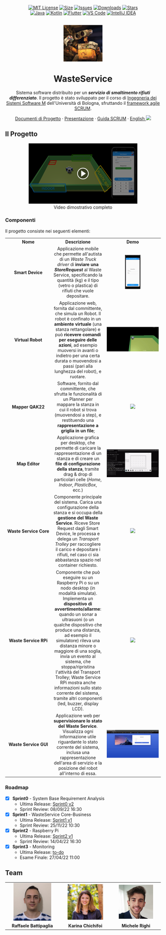 <div align="center">

[![MIT License][license-shield]][license-url]
[![Size][size-shield]][size-url]
[![Issues][issues-shield]][issues-url]
[![Downloads][downloads-shield]][downloads-url]
[![Stars][stars-shield]][stars-url]\
[![Java][java-shield]][java-url]
[![Kotlin][kotlin-shield]][kotlin-url]
[![Flutter][flutter-shield]][flutter-url]
[![VS Code][vscode-shield]][vscode-url]
[![IntelliJ IDEA][intellij-shield]][intellij-url]

<br/>
</div>

<div align="center">
  <img align="center" width="25%" src="commons/resources/imgs/walle.jpg"/>
  
  <h1>WasteService</h1>
  
  Sistema software distribuito per un ***servizio di smaltimento rifiuti differenziato***. Il progetto è stato sviluppato per il corso di [Ingegneria dei Sistemi Software M](https://www.unibo.it/it/didattica/insegnamenti/insegnamento/2021/468003) dell'Università di Bologna, sfruttando il [framework agile SCRUM](https://www.scrum.org/resources/what-is-scrum).
  
  [Documenti di Progetto](https://htmlpreview.github.io/?https://raw.githubusercontent.com/iss2022-BCR/WasteService/main/Sprint0/index.html)
  ·
  [Presentazione](./commons/presentation/WasteServiceBCR_IT.pdf)
  ·
  [Guida SCRUM](./commons/2020-Scrum-Guide-Italian.pdf)
  ·
  [English <kbd><img width="20px" src="https://flagicons.lipis.dev/flags/4x3/gb.svg"></kbd>](./README.md)
  
</div>

## Il Progetto

<div align="center">
  <a href="https://youtu.be/WAImSQSib1A" target="_blank"><img width="70%" src="./commons/resources/imgs/Thumbnail_YouTube.png" alt="Demo Video" /></a>
	<br/>
	Video dimostrativo completo
</div>

### Componenti
Il progetto consiste nei seguenti elementi:
<table>
  <tr align="center">
    <th width="15%">Nome</th>
    <th width="35%">Descrizione</th>
    <th width="50%">Demo</th>
  </tr>
  <tr align="center">
    <td><b>Smart&nbsp;Device</b></td>
    <td>
	    Applicazione mobile che permette all'autista di un <i>Waste Truck driver</i> di <b>inviare una <i>StoreRequest</i></b> al Waste Service, specificando la quantità (kg) e il tipo (vetro o plastica) di rifiuti che vuole depositare.
    </td>
    <td><img width="30%" src="./commons/resources/imgs/gifs/Demo_SmartDevice.gif"/></td>
  </tr>
  <tr align="center">
    <td><b>Virtual&nbsp;Robot</b></td>
    <td>
			Applicazione web, fornita dal committente, che simula un Robot. Il robot è confinato in un <b>ambiente virtuale</b> (una stanza rettangolare) e può <b>ricevere comandi per eseguire delle azioni</b>, ad esempio muoversi in avanti o indietro per una certa durata o muovendosi a passi (pari alla lunghezza del robot), e ruotare.
    </td>
    <td><img src="./commons/resources/imgs/gifs/Demo_VirtualRobot.gif"/></td>
  </tr>
  <tr align="center">
    <td><b>Mapper&nbsp;QAK22</b></td>
    <td>
      Software, fornito dal committente, che sfrutta le funzionalità di un Planner per mappare la stanza in cui il robot si trova (muovendosi a step), e restituendo una <b>rappresentazione a griglia in un file</b>;
    </td>
    <td><img src="./commons/resources/imgs/gifs/Demo_Mapper.gif"/></td>
  </tr>
  <tr align="center">
    <td><b>Map&nbsp;Editor</b></td>
    <td>
      Applicazione grafica per desktop, che permette di caricare la rappresentazione di un stanza e di creare un <b>file di configurazione della stanza</b>, tramite drag & drop di particolari celle (<i>Home</i>, <i>Indoor</i>, <i>PlasticBox</i>, ecc.)
    </td>
    <td><img src="./commons/resources/imgs/gifs/Demo_MapEditor.gif"/></td>
  </tr>
  <tr align="center">
    <td><b>Waste&nbsp;Service&nbsp;Core</b></td>
    <td>
			Componente principale del sistema. Carica una configurazione della stanza e si occupa della <b>gestione del Waste Service</b>. Riceve Store Request dagli Smart Device, le processa e delega un <i>Transport Trolley</i> per raccogliere il carico e depositare i rifiuti, nel caso ci sia abbastanza spazio nel container richiesto.
		</td>
    <td><img src="./commons/resources/imgs/gifs/Demo_WasteServiceCore.gif"/></td>
  </tr>
  <tr align="center">
    <td><b>Waste&nbsp;Service&nbsp;RPi</b></td>
    <td>
			Componente che può eseguire su un Raspberry Pi o su un nodo desktop (in modalità simulata). Implementa un <b>dispositivo di avvertimento/allarme</b>: quando un sonar a ultrasuoni (o un qualche dispositivo che produce una distanza, ad esempio il simulatore) rileva una distanza minore o maggiore di una soglia, invia un evento al sistema, che stoppa/ripristina l'attività del Transport Trolley; Waste Service RPi mostra anche informazioni sullo stato corrente del sistema, tramite altri componenti (led, buzzer, display LCD).
		</td>
    <td><img width="80%" src="./commons/resources/imgs/gifs/Demo_WasteServiceRPi_Simulated.gif"/></td>
  </tr>
  <tr align="center">
    <td><b>Waste&nbsp;Service&nbsp;GUI</b></td>
    <td>
			Applicazione web per <b>supervisionare lo stato del Waste Service</b>. Visualizza ogni informazione utile riguardante lo stato corrente del sistema, inclusa una rappresentazione dell'area di servizio e la posizione del robot all'interno di essa.
		</td>
    <td><img src="./commons/resources/imgs/gifs/Demo_WasteServiceGUI.gif"/></td>
  </tr>
</table>

### Roadmap
- [x] **Sprint0** - System Base Requirement Analysis
  - Ultima Release: [Sprint0 v2](https://github.com/iss2022-BCR/WasteService/releases/tag/sprint0_v2)
  - Sprint Review: 08/09/22 16:30
- [x] **Sprint1** - WasteService Core-Business
  - Ultima Release: [Sprint1 v1](https://github.com/iss2022-BCR/WasteService/releases/tag/sprint1_v1)
  - Sprint Review: 25/11/22 10:30
- [X] **Sprint2** - Raspberry Pi
  - Ultima Release: [Sprint2 v1](https://github.com/iss2022-BCR/WasteService/releases/tag/sprint2_v1)
  - Sprint Review: 14/04/22 16:30
- [x] **Sprint3** - Monitoring
  - Ultima Release: [to-do]()
  - Esame Finale: 27/04/22 11:00 

<!--
### Competenze Acquisite
- SCRUM/Agile
[...]
-->

## Team
<table>
  <!--<tr align="center"><td colspan="3"><b>Team BCR</b></td></tr>-->
  <tr align="center">
    <td><a href="https://github.com/Clappy98"><img width="75%" src="./commons/resources/imgs/team/avatar_Raffaele_Battipaglia.jpg"></a></td>
    <td><a href="https://github.com/TryKatChup"><img width="75%" src="./commons/resources/imgs/team/avatar_Karina_Chichifoi.jpg"></a></td>
    <td><a href="https://github.com/mikyll"><img width="75%" src="./commons/resources/imgs/team/avatar_Michele_Righi.png"></a></td>
  </tr>
  <tr align="center">
    <td><b>Raffaele Battipaglia</b></td>
    <td><b>Karina Chichifoi</b></td>
    <td><b>Michele Righi</b></td>
  </tr>
</table>


[java-shield]: https://img.shields.io/badge/Java-ED8B00?logo=java&logoColor=white
[java-url]: https://www.java.com
[kotlin-shield]: https://img.shields.io/badge/kotlin-%237F52FF.svg?logo=kotlin&logoColor=white
[kotlin-url]: https://kotlinlang.org/
[flutter-shield]: https://img.shields.io/badge/Flutter-%2302569B.svg?logo=Flutter&logoColor=white
[flutter-url]: https://flutter.dev/
[vscode-shield]: https://img.shields.io/badge/Visual%20Studio%20Code-0078d7.svg?logo=visual-studio-code&logoColor=white
[vscode-url]: https://code.visualstudio.com/
[intellij-shield]: https://img.shields.io/badge/IntelliJ%20IDEA-000000.svg?logo=intellij-idea&logoColor=blue
[intellij-url]: https://www.jetbrains.com/idea/ 
[downloads-shield]: https://img.shields.io/github/downloads/iss2022-BCR/WasteService/total
[downloads-url]: https://github.com/iss2022-BCR/WasteService/releases/latest
[license-shield]: https://img.shields.io/github/license/iss2022-BCR/WasteService
[license-url]: https://github.com/iss2022-BCR/WasteService/blob/main/LICENSE
[size-shield]: 	https://img.shields.io/github/repo-size/iss2022-BCR/WasteService
[size-url]: https://github.com/iss2022-BCR/WasteService
[issues-shield]: https://img.shields.io/github/issues/iss2022-BCR/WasteService
[issues-url]: https://github.com/iss2022-BCR/WasteService/issues
[stars-shield]: https://custom-icon-badges.herokuapp.com/github/stars/iss2022-BCR/WasteService?logo=star&logoColor=yellow
[stars-url]: https://github.com/iss2022-BCR/WasteService/stargazers
